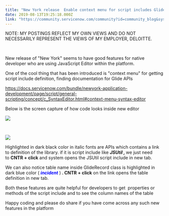 ```yaml
---
title: "New York release  Enable context menu for script includes Glide APIs via JavaScript Editor"
date: 2019-08-13T19:25:18.000Z
link: "https://community.servicenow.com/community?id=community_blog&sys_id=78bf5474dbd773805ed4a851ca96191d"
---
```

<p class="ng-scope">NOTE: MY POSTINGS REFLECT MY OWN VIEWS AND DO NOT NECESSARILY REPRESENT THE VIEWS OF MY EMPLOYER, DELOITTE.</p>
<p class="ng-scope"> </p>
<p>New release of &#34;New York&#34; seems to have good features for native developer who are using JavaScript Editor within the platform.</p>
<p>One of the cool thing that has been introduced is &#34;context menu&#34; for getting script include definition, finding documentation for Glide APIs</p>
<p><a href="https://docs.servicenow.com/bundle/newyork-application-development/page/script/general-scripting/concept/c_SyntaxEditor.html#context-menu-syntax-editor" rel="nofollow">https://docs.servicenow.com/bundle/newyork-application-development/page/script/general-scripting/concept/c_SyntaxEditor.html#context-menu-syntax-editor</a></p>
<p>Below is the screen capture of how code looks inside new editor</p>
<p><img src="https://community.servicenow.com/d32dd870db5773805ed4a851ca961901.iix" /></p>
<p> </p>
<p><img src="https://community.servicenow.com/0fbe18f4db9773805ed4a851ca961934.iix" /></p>
<p>Highlighted in dark black color in italic fonts are APIs which contains a link to definition of the library. if it is script include like <em><strong>JSUtil , </strong></em>we just need to <strong>CNTR &#43; click</strong> and system opens the JSUtil script include in new tab.</p>
<p>We can also notice table name inside GlideRecord class is highlighted in dark blue color ( <span style="color: #0000ff;"><em><strong>incident</strong></em></span> )<strong> . CNTR &#43; click</strong> on the link opens the table definition in new tab. </p>
<p>Both these features are quite helpful for developers to get  properties or methods of the script include and to see the column names of the table </p>
<p>Happy coding and please do share if you have come across any such new features in the platform </p>